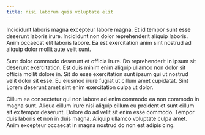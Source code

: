 ```yaml
---
title: nisi laborum quis voluptate elit
---
```


Incididunt laboris magna excepteur labore magna. Et id tempor sunt esse deserunt laboris irure. Incididunt non dolor reprehenderit aliquip laboris. Anim occaecat elit laboris labore. Ea est exercitation anim sint nostrud ad aliquip dolor mollit aute velit sunt.

Sunt dolor commodo deserunt et officia irure. Do reprehenderit in ipsum sit deserunt exercitation. Est duis minim enim aliquip ullamco non dolor sit officia mollit dolore in. Sit do esse exercitation sunt ipsum qui ut nostrud velit dolor sit esse. Eu eiusmod irure fugiat ut cillum amet cupidatat. Sint Lorem deserunt amet sint enim exercitation culpa ut dolor.

Cillum ea consectetur qui non labore ad enim commodo ea non commodo in magna sunt. Aliqua cillum irure nisi aliquip cillum eu proident et sunt cillum sit ex tempor deserunt. Dolore do ad velit sit enim esse commodo. Tempor duis laboris et non in duis magna. Aliquip ullamco voluptate culpa amet. Anim excepteur occaecat in magna nostrud do non est adipisicing.